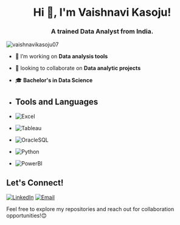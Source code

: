 <h1 align="center">Hi 👋, I'm Vaishnavi Kasoju!</h1>
<h3 align="center">A trained Data Analyst from India.</h3>

<p align="left"> <img src="https://komarev.com/ghpvc/?username=vaishnavikasoju07&label=Profile%20views&color=0e75b6&style=flat" alt="vaishnavikasoju07" /> </p>

- 🔭 I’m working on **Data analysis tools**

- 👯 looking to collaborate on **Data analytic projects**

- 🎓 **Bachelor's in Data Science**

- ## Tools and Languages

- ![Excel](https://img.shields.io/badge/-Excel-217346?style=flat-square&logo=microsoft-excel&logoColor=white)
- ![Tableau](https://img.shields.io/badge/-Tableau-F2C811?style=flat-square&logo=Tableau&logoColor=black)
- ![OracleSQL](https://img.shields.io/badge/-OracleSQL-4479A1?style=flat-square&logo=Oracle&logoColor=red)
- ![Python](https://img.shields.io/badge/-Python-3776AB?style=flat-square&logo=python&logoColor=green)
- ![PowerBI](https://img.shields.io/badge/-PowerBI-21759B?style=flat-square&logo=Powerbi&logoColor=orange)



## Let's Connect!

[![LinkedIn](https://img.shields.io/badge/-LinkedIn-0077B5?style=flat-square&logo=linkedin&logoColor=white)](https://www.linkedin.com/in/kasoju-vaishnavi6/)
[![Email](https://img.shields.io/badge/-Email-D14836?style=flat-square&logo=gmail&logoColor=white)](mailto:vaishnavikasoju07@gmail.com)



Feel free to explore my repositories and reach out for collaboration opportunities!😊
